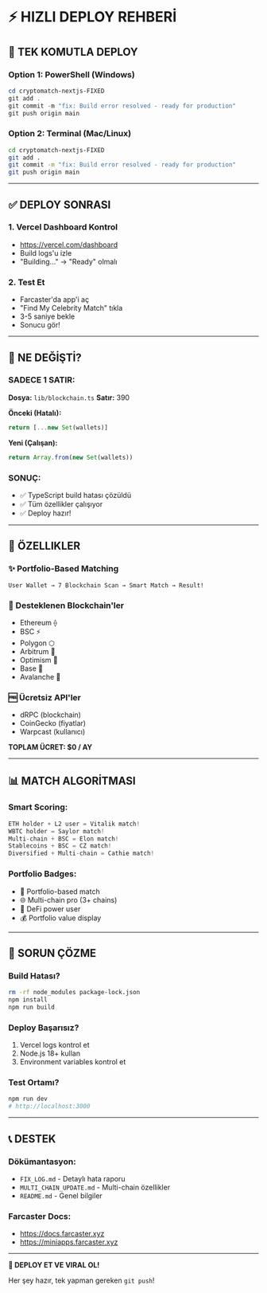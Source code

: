 # ⚡ HIZLI DEPLOY REHBERİ

## 🎯 TEK KOMUTLA DEPLOY

### Option 1: PowerShell (Windows)

```powershell
cd cryptomatch-nextjs-FIXED
git add .
git commit -m "fix: Build error resolved - ready for production"
git push origin main
```

### Option 2: Terminal (Mac/Linux)

```bash
cd cryptomatch-nextjs-FIXED
git add .
git commit -m "fix: Build error resolved - ready for production"
git push origin main
```

---

## ✅ DEPLOY SONRASI

### 1. Vercel Dashboard Kontrol
- https://vercel.com/dashboard
- Build logs'u izle
- "Building..." → "Ready" olmalı

### 2. Test Et
- Farcaster'da app'i aç
- "Find My Celebrity Match" tıkla
- 3-5 saniye bekle
- Sonucu gör!

---

## 🔧 NE DEĞİŞTİ?

### SADECE 1 SATIR:
**Dosya:** `lib/blockchain.ts`
**Satır:** 390

**Önceki (Hatalı):**
```typescript
return [...new Set(wallets)]
```

**Yeni (Çalışan):**
```typescript
return Array.from(new Set(wallets))
```

### SONUÇ:
- ✅ TypeScript build hatası çözüldü
- ✅ Tüm özellikler çalışıyor
- ✅ Deploy hazır!

---

## 🎉 ÖZELLIKLER

### ✨ Portfolio-Based Matching
```
User Wallet → 7 Blockchain Scan → Smart Match → Result!
```

### 💎 Desteklenen Blockchain'ler
- Ethereum ⟠
- BSC ⚡
- Polygon ⬡
- Arbitrum 🔷
- Optimism 🔴
- Base 🔵
- Avalanche 🔺

### 🆓 Ücretsiz API'ler
- dRPC (blockchain)
- CoinGecko (fiyatlar)
- Warpcast (kullanıcı)

**TOPLAM ÜCRET: $0 / AY**

---

## 📊 MATCH ALGORİTMASI

### Smart Scoring:
```javascript
ETH holder + L2 user = Vitalik match!
WBTC holder = Saylor match!
Multi-chain + BSC = Elon match!
Stablecoins + BSC = CZ match!
Diversified + Multi-chain = Cathie match!
```

### Portfolio Badges:
- 💎 Portfolio-based match
- 🌐 Multi-chain pro (3+ chains)
- 🏦 DeFi power user
- 💰 Portfolio value display

---

## 🐛 SORUN ÇÖZME

### Build Hatası?
```bash
rm -rf node_modules package-lock.json
npm install
npm run build
```

### Deploy Başarısız?
1. Vercel logs kontrol et
2. Node.js 18+ kullan
3. Environment variables kontrol et

### Test Ortamı?
```bash
npm run dev
# http://localhost:3000
```

---

## 📞 DESTEK

### Dökümantasyon:
- `FIX_LOG.md` - Detaylı hata raporu
- `MULTI_CHAIN_UPDATE.md` - Multi-chain özellikler
- `README.md` - Genel bilgiler

### Farcaster Docs:
- https://docs.farcaster.xyz
- https://miniapps.farcaster.xyz

---

**🚀 DEPLOY ET VE VIRAL OL!**

Her şey hazır, tek yapman gereken `git push`!
